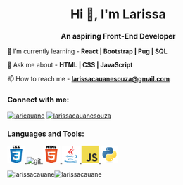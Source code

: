 <h1 align="center">Hi 👋, I'm Larissa</h1>
<h3 align="center">An aspiring Front-End Developer</h3>

🌱 I’m currently learning - **React | Bootstrap | Pug | SQL**

💬 Ask me about - **HTML | CSS | JavaScript**

📫 How to reach me - **larissacauanesouza@gmail.com**

<h3 align="left">Connect with me:</h3>
<p align="left">
<a href="https://twitter.com/laricauane" target="blank"><img align="center" src="https://cdn.jsdelivr.net/npm/simple-icons@3.0.1/icons/twitter.svg" alt="laricauane" height="30" width="40" /></a>
<a href="https://linkedin.com/in/larissacauanesouza" target="blank"><img align="center" src="https://cdn.jsdelivr.net/npm/simple-icons@3.0.1/icons/linkedin.svg" alt="larissacauanesouza" height="30" width="40" /></a>
</p>

<h3 align="left">Languages and Tools:</h3>
<p align="left"> <a href="https://www.w3schools.com/css/" target="_blank"> <img src="https://raw.githubusercontent.com/devicons/devicon/master/icons/css3/css3-original-wordmark.svg" alt="css3" width="40" height="40"/> </a> <a href="https://git-scm.com/" target="_blank"> <img src="https://www.vectorlogo.zone/logos/git-scm/git-scm-icon.svg" alt="git" width="40" height="40"/> </a> <a href="https://www.w3.org/html/" target="_blank"> <img src="https://raw.githubusercontent.com/devicons/devicon/master/icons/html5/html5-original-wordmark.svg" alt="html5" width="40" height="40"/> </a> <a href="https://www.java.com" target="_blank"> <img src="https://raw.githubusercontent.com/devicons/devicon/master/icons/java/java-original.svg" alt="java" width="40" height="40"/> </a> <a href="https://developer.mozilla.org/en-US/docs/Web/JavaScript" target="_blank"> <img src="https://raw.githubusercontent.com/devicons/devicon/master/icons/javascript/javascript-original.svg" alt="javascript" width="40" height="40"/> </a> <a href="https://www.python.org" target="_blank"> <img src="https://raw.githubusercontent.com/devicons/devicon/master/icons/python/python-original.svg" alt="python" width="40" height="40"/> </a> </p>

<p><img align="left" src="https://github-readme-stats.vercel.app/api/top-langs?username=larissacauane&show_icons=true&theme=dark&locale=en&layout=compact" alt="larissacauane" /></p> 

<p>&nbsp;<img align="left" src="https://github-readme-stats.vercel.app/api?username=larissacauane&show_icons=true&theme=dark&title_color=ffffff&text_color=ffffff&locale=en" alt="larissacauane" /></p>


